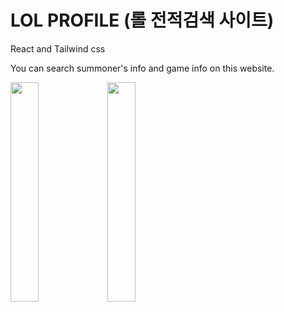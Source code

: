 # LOL PROFILE (롤 전적검색 사이트)

React and Tailwind css

You can search summoner's info and game info on this website.

<img src="https://user-images.githubusercontent.com/59409762/91552419-bb81bf80-e966-11ea-8676-77036e48d0a4.PNG" width="30%"/>
<img src="https://user-images.githubusercontent.com/59409762/91552427-bfaddd00-e966-11ea-871a-4a3ec8181d37.PNG" width="30%"/>
